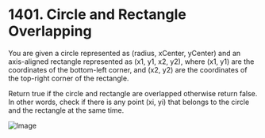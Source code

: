 # **1401. Circle and Rectangle Overlapping**

You are given a circle represented as (radius, xCenter, yCenter) and an axis-aligned rectangle represented as (x1, y1, x2, y2), where (x1, y1) are the coordinates of the bottom-left corner, and (x2, y2) are the coordinates of the top-right corner of the rectangle.

Return true if the circle and rectangle are overlapped otherwise return false. In other words, check if there is any point (xi, yi) that belongs to the circle and the rectangle at the same time.

![Image](https://assets.leetcode.com/uploads/2020/02/20/sample_4_1728.png)
